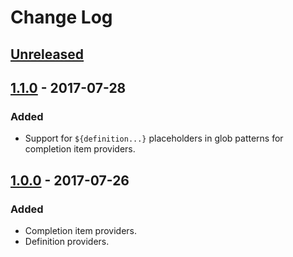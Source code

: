 # Change Log


## [Unreleased]

## [1.1.0] - 2017-07-28
### Added
 - Support for `${definition...}` placeholders in glob patterns for completion item providers.

## [1.0.0] - 2017-07-26
### Added
 - Completion item providers.
 - Definition providers.


[Unreleased]: https://github.com/olivierlacan/keep-a-changelog/compare/v1.1.0...HEAD
[1.1.0]: https://github.com/olivierlacan/keep-a-changelog/compare/v1.1.0...v1.0.0
[1.0.0]: https://github.com/BrightSoul/vscode-html-configurable-autocomplete/releases/tag/v1.0.0
